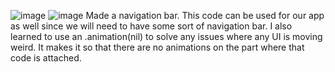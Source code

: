 ![image](https://github.com/anniet0422/Navigation-Bar/assets/160541416/cdfeff31-6d92-4997-8dc1-d7a13868ff07)
![image](https://github.com/anniet0422/Navigation-Bar/assets/160541416/44e3f203-8e1f-4a52-aa29-69893a1e4780)
Made a navigation bar. This code can be used for our app as well since we will need to have some sort of navigation bar. I also learned to use an .animation(nil) to solve any issues where any UI is moving weird. It makes it so that there are no animations on the part where that code is attached. 
